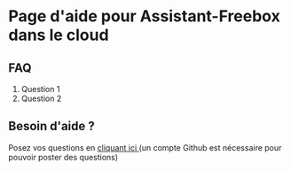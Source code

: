 # Page d'aide pour Assistant-Freebox dans le cloud

## FAQ

1. Question 1
2. Question 2

## Besoin d'aide ?

Posez vos questions en [cliquant ici ](https://github.com/Aymkdn/assistant-freebox-cloud/issues/new) (un compte Github est nécessaire pour pouvoir poster des questions)
